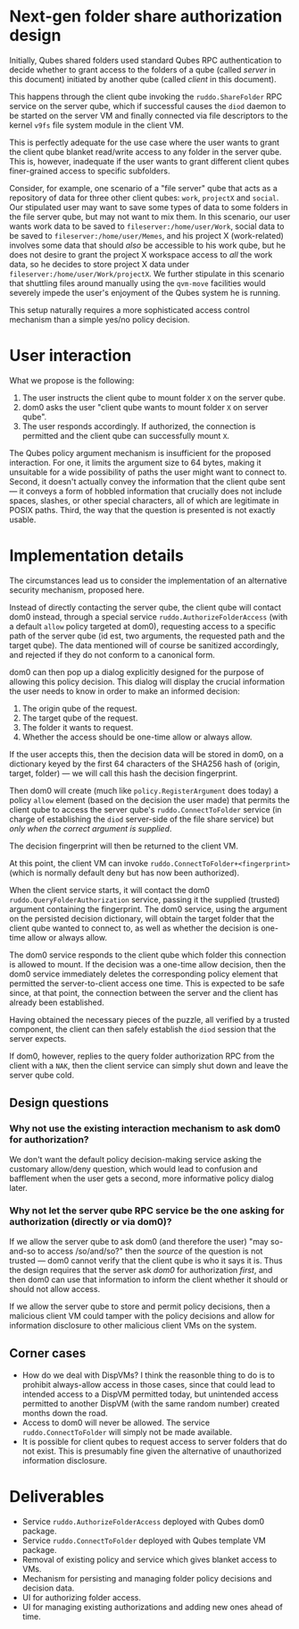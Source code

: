 # Next-gen folder share authorization design

Initially, Qubes shared folders used standard Qubes RPC authentication to decide whether to grant access to the folders of a qube (called *server* in this document) initiated by another qube (called *client* in this document).

This happens through the client qube invoking the `ruddo.ShareFolder` RPC service on the server qube, which if successful causes the `diod` daemon to be started on the server VM and finally connected via file descriptors to the kernel `v9fs` file system module in the client VM.

This is perfectly adequate for the use case where the user wants to grant the client qube blanket read/write access to any folder in the server qube.  This is, however, inadequate if the user wants to grant different client qubes finer-grained access to specific subfolders.

Consider, for example, one scenario of a "file server" qube that acts as a repository of data for three other client qubes: `work`, `projectX` and `social`.  Our stipulated user may want to save some types of data to some folders in the file server qube, but may not want to mix them.  In this scenario, our user wants work data to be saved to `fileserver:/home/user/Work`, social data to be saved to `fileserver:/home/user/Memes`, and his project X (work-related) involves some data that should *also* be accessible to his work qube, but he does not desire to grant the project X workspace access to *all* the work data, so he decides to store project X data under `fileserver:/home/user/Work/projectX`.  We further stipulate in this scenario that shuttling files around manually using the `qvm-move` facilities would severely impede the user's enjoyment of the Qubes system he is running.

This setup naturally requires a more sophisticated access control mechanism than a simple yes/no policy decision.

# User interaction

What we propose is the following:

1. The user instructs the client qube to mount folder `X` on the server qube.
2. dom0 asks the user "client qube wants to mount folder `X` on server qube".
3. The user responds accordingly.  If authorized, the connection is permitted and the client qube can successfully mount `X`.

The Qubes policy argument mechanism is insufficient for the proposed interaction.  For one, it limits the argument size to 64 bytes, making it unsuitable for a wide possibility of paths the user might want to connect to.  Second, it doesn't actually convey the information that the client qube sent — it conveys a form of hobbled information that crucially does not include spaces, slashes, or other special characters, all of which are legitimate in POSIX paths.  Third, the way that the question is presented is not exactly usable.

# Implementation details

The circumstances lead us to consider the implementation of an alternative security mechanism, proposed here.

Instead of directly contacting the server qube, the client qube will contact dom0 instead, through a special service `ruddo.AuthorizeFolderAccess` (with a default `allow` policy targeted at dom0), requesting access to a specific path of the server qube (id est, two arguments, the requested path and the target qube).  The data mentioned will of course be sanitized accordingly, and rejected if they do not conform to a canonical form.

dom0 can then pop up a dialog explicitly designed for the purpose of allowing this policy decision.  This dialog will display the crucial information the user needs to know in order to make an informed decision:

1. The origin qube of the request.
2. The target qube of the request.
3. The folder it wants to request.
4. Whether the access should be one-time allow or always allow.

If the user accepts this, then the decision data will be stored in dom0, on a dictionary keyed by the first 64 characters of the SHA256 hash of (origin, target, folder) — we will call this hash the decision fingerprint.

Then dom0 will create (much like `policy.RegisterArgument` does today) a policy `allow` element (based on the decision the user made) that permits the client qube to access the server qube's `ruddo.ConnectToFolder` service (in charge of establishing the `diod` server-side of the file share service) but *only when the correct argument is supplied*.

The decision fingerprint will then be returned to the client VM.

At this point, the client VM can invoke `ruddo.ConnectToFolder+<fingerprint>` (which is normally default deny but has now been authorized).

When the client service starts, it will contact the dom0 `ruddo.QueryFolderAuthorization` service, passing it the supplied (trusted) argument containing the fingerprint.  The dom0 service, using the argument on the persisted decision dictionary, will obtain the target folder that the client qube wanted to connect to, as well as whether the decision is one-time allow or always allow.

The dom0 service responds to the client qube which folder this connection is allowed to mount.  If the decision was a one-time allow decision, then the dom0 service immediately deletes the corresponding policy element that permitted the server-to-client access one time.  This is expected to be safe since, at that point, the connection between the server and the client has already been established.

Having obtained the necessary pieces of the puzzle, all verified by a trusted component, the client can then safely establish the `diod` session that the server expects.

If dom0, however, replies to the query folder authorization RPC from the client with a `NAK`, then the client service can simply shut down and leave the server qube cold.

## Design questions

### Why not use the existing interaction mechanism to ask dom0 for authorization?

We don't want the default policy decision-making service asking the customary allow/deny question, which would lead to confusion and bafflement when the user gets a second, more informative policy dialog later.

### Why not let the server qube RPC service be the one asking for authorization (directly or via dom0)?

If we allow the server qube to ask dom0 (and therefore the user) "may so-and-so to access /so/and/so?" then the *source* of the question is not trusted — dom0 cannot verify that the client qube is who it says it is.  Thus the design requires that the server ask *dom0* for authorization *first*, and then dom0 can use that information to inform the client whether it should or should not allow access.

If we allow the server qube to store and permit policy decisions, then a malicious client VM could tamper with the policy decisions and allow for information disclosure to other malicious client VMs on the system.


## Corner cases

* How do we deal with DispVMs?  I think the reasonble thing to do is to prohibit always-allow access in those cases, since that could lead to intended access to a DispVM permitted today, but unintended access permitted to another DispVM (with the same random number) created months down the road.
* Access to dom0 will never be allowed.  The service `ruddo.ConnectToFolder` will simply not be made available.
* It is possible for client qubes to request access to server folders that do not exist.  This is presumably fine given the alternative of unauthorized information disclosure.

# Deliverables

* Service `ruddo.AuthorizeFolderAccess` deployed with Qubes dom0 package.
* Service `ruddo.ConnectToFolder` deployed with Qubes template VM package.
* Removal of existing policy and service which gives blanket access to VMs.
* Mechanism for persisting and managing folder policy decisions and decision data.
* UI for authorizing folder access.
* UI for managing existing authorizations and adding new ones ahead of time.
